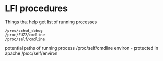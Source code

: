 # LFI procedures
Things that help get list of running processes
```
/proc/sched_debug
/proc/FUZZ/cmdline
/proc/self/cmdline
```
potential paths of running process
/proc/self/cmdline
environ - protected in apache
/proc/self/environ
